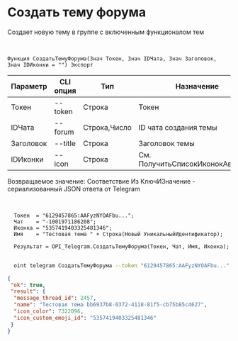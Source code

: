 ﻿---
sidebar_position: 2
---

# Создать тему форума
 Создает новую тему в группе с включенным функционалом тем


<br/>


`Функция СоздатьТемуФорума(Знач Токен, Знач IDЧата, Знач Заголовок, Знач IDИконки = "") Экспорт`

  | Параметр | CLI опция | Тип | Назначение |
  |-|-|-|-|
  | Токен | --token | Строка | Токен |
  | IDЧата | --forum | Строка,Число | ID чата создания темы |
  | Заголовок | --title | Строка | Заголовок темы |
  | IDИконки | --icon | Строка | См. ПолучитьСписокИконокАватаров |

  
  Возвращаемое значение:   Соответствие Из КлючИЗначение - сериализованный JSON ответа от Telegram

<br/>




```bsl title="Пример кода"
  Токен  = "6129457865:AAFyzNYOAFbu...";
  Чат    = "-1001971186208";
  Иконка = "5357419403325481346";
  Имя    = "Тестовая тема " + Строка(Новый УникальныйИдентификатор);
  
  Результат = OPI_Telegram.СоздатьТемуФорума(Токен, Чат, Имя, Иконка);
```
	


```sh title="Пример команды CLI"
    
  oint telegram СоздатьТемуФорума --token "6129457865:AAFyzNYOAFbu..." --forum %forum% --title %title% --icon %icon%

```

```json title="Результат"
{
 "ok": true,
 "result": {
  "message_thread_id": 2457,
  "name": "Тестовая тема bb6937b8-0372-4118-81f5-cb75b85c4627",
  "icon_color": 7322096,
  "icon_custom_emoji_id": "5357419403325481346"
 }
}
```
